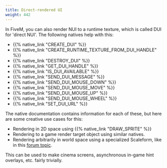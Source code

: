 ```yaml
---
title: Direct-rendered UI
weight: 442
---
```


In FiveM, you can also render NUI to a runtime texture, which is called DUI for 'direct NUI'. The following natives help
with this:

* {{% native_link "CREATE_DUI" %}}
* {{% native_link "CREATE_RUNTIME_TEXTURE_FROM_DUI_HANDLE" %}}
* {{% native_link "DESTROY_DUI" %}}
* {{% native_link "GET_DUI_HANDLE" %}}
* {{% native_link "IS_DUI_AVAILABLE" %}}
* {{% native_link "SEND_DUI_MESSAGE" %}}
* {{% native_link "SEND_DUI_MOUSE_DOWN" %}}
* {{% native_link "SEND_DUI_MOUSE_MOVE" %}}
* {{% native_link "SEND_DUI_MOUSE_UP" %}}
* {{% native_link "SEND_DUI_MOUSE_WHEEL" %}}
* {{% native_link "SET_DUI_URL" %}}

The native documentation contains information for each of these, but here are some creative use cases for this:

* Rendering in 2D space using {{% native_link "DRAW_SPRITE" %}}
* Rendering to a game render target object using similar natives.
* Rendering arbitrarily in world space using a specialized Scaleform, like in this 
  [forum topic](https://forum.cfx.re/t/131208).

This can be used to make cinema screens, asynchronous in-game hint overlays, etc. fairly trivially.